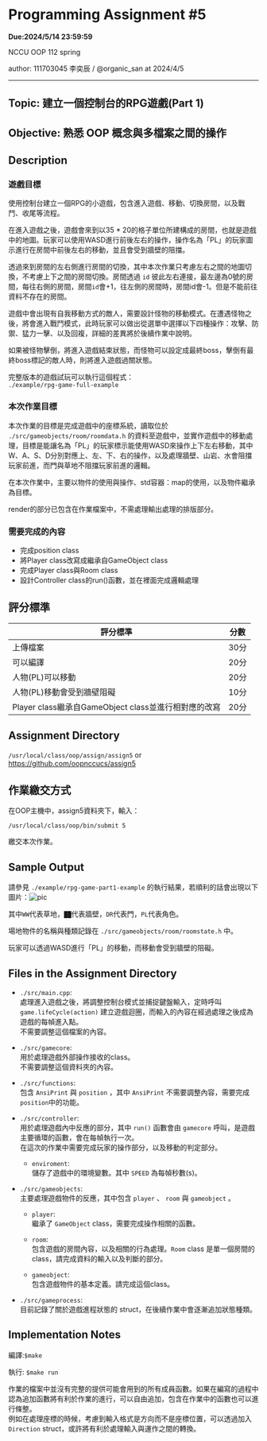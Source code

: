 
# Programming Assignment #5

**Due:2024/5/14 23:59:59**

NCCU OOP 112 spring

author: 111703045 李奕辰 / @organic_san at 2024/4/5

---

## Topic: 建立一個控制台的RPG遊戲(Part 1)
## Objective: 熟悉 OOP 概念與多檔案之間的操作

## Description

### 遊戲目標
使用控制台建立一個RPG的小遊戲，包含進入遊戲、移動、切換房間，以及戰鬥、收尾等流程。

在進入遊戲之後，遊戲會來到以35 * 20的格子單位所建構成的房間，也就是遊戲中的地圖。玩家可以使用WASD進行前後左右的操作，操作名為「PL」的玩家圖示進行在房間中前後左右的移動，並且會受到牆壁的阻擋。

透過來到房間的左右側進行房間的切換，其中本次作業只考慮左右之間的地圖切換，不考慮上下之間的房間切換。房間透過 `id` 彼此左右連接，最左邊為0號的房間，每往右側的房間，房間`id`會+1，往左側的房間時，房間id會-1。但是不能前往資料不存在的房間。

遊戲中會出現有自我移動方式的敵人，需要設計怪物的移動模式。在遭遇怪物之後，將會進入戰鬥模式，此時玩家可以做出從選單中選擇以下四種操作：攻擊、防禦、猛力一擊、以及回複，詳細的差異將於後續作業中說明。

如果被怪物擊倒，將進入遊戲結束狀態，而怪物可以設定成最終boss，擊倒有最終boss標記的敵人時，則將進入遊戲過關狀態。

完整版本的遊戲試玩可以執行這個程式：<br>
`./example/rpg-game-full-example`

### 本次作業目標

本次作業的目標是完成遊戲中的座標系統，讀取位於 `./src/gameobjects/room/roomdata.h` 的資料至遊戲中，並實作遊戲中的移動處理，目標是能讓名為「PL」的玩家標示能使用WASD來操作上下左右移動，其中W、A、S、D分別對應上、左、下、右的操作，以及處理牆壁、山岩、水會阻擋玩家前進，而門與草地不阻擋玩家前進的邏輯。

在本次作業中，主要以物件的使用與操作、std容器：map的使用，以及物件繼承為目標。

render的部分已包含在作業檔案中，不需處理輸出處理的排版部分。

### 需要完成的內容
- 完成position class
- 將Player class改寫成繼承自GameObject class
- 完成Player class與Room class
- 設計Controller class的run()函數，並在裡面完成邏輯處理


## 評分標準
| 評分標準 | 分數 |
| - | - |
| 上傳檔案 | 30分 |
| 可以編譯 | 20分 |
| 人物(PL)可以移動 | 20分 |
| 人物(PL)移動會受到牆壁阻礙 | 10分 |
| Player class繼承自GameObject class並進行相對應的改寫 | 20分 |


## Assignment Directory
`/usr/local/class/oop/assign/assign5`
or https://github.com/oopnccucs/assign5


## 作業繳交方式
在OOP主機中，assign5資料夾下，輸入：
```
/usr/local/class/oop/bin/submit 5
```
繳交本次作業。


## Sample Output
請參見 `./example/rpg-game-part1-example` 的執行結果，若順利的話會出現以下圖片：![pic](https://i.imgur.com/lhKgeVc.png)

其中`WW`代表草地，`██`代表牆壁，`DR`代表門，`PL`代表角色。

場地物件的名稱與種類記錄在 `./src/gameobjects/room/roomstate.h` 中。

玩家可以透過WASD進行「PL」的移動，而移動會受到牆壁的阻礙。


## Files in the Assignment Directory

- `./src/main.cpp`: <br>
  處理進入遊戲之後，將調整控制台模式並捕捉鍵盤輸入，定時呼叫 `game.lifeCycle(action)` 建立遊戲迴圈，而輸入的內容在經過處理之後成為遊戲的每幀進入點。<br>
  不需要調整這個檔案的內容。

- `./src/gamecore`: <br>
  用於處理遊戲外部操作接收的class。<br>
  不需要調整這個資料夾的內容。

- `./src/functions`:<br>
  包含 `AnsiPrint` 與 `position` ，其中 `AnsiPrint` 不需要調整內容，需要完成`position`中的功能。

- `./src/controller`:<br>
  用於處理遊戲內中反應的部分，其中 `run()` 函數會由 `gamecore` 呼叫，是遊戲主要循環的函數，會在每幀執行一次。<br>
  在這次的作業中需要完成玩家的操作部分，以及移動的判定部分。

  - `enviroment`:<br>
    儲存了遊戲中的環境變數。其中 `SPEED` 為每幀秒數(s)。

- `./src/gameobjects`:<br>
  主要處理遊戲物件的反應，其中包含 `player` 、 `room` 與 `gameobject` 。

  - `player`:<br>
    繼承了 `GameObject` class，需要完成操作相關的函數。

  - `room`:<br>
    包含遊戲的房間內容，以及相關的行為處理。`Room` class 是單一個房間的 class，請完成資料的輸入以及判斷的部分。

  - `gameobject`:<br>
    包含遊戲物件的基本定義。請完成這個class。

- `./src/gameprocess`:<br>
  目前記錄了關於遊戲進程狀態的 struct，在後續作業中會逐漸追加狀態種類。


## Implementation Notes

編譯:`$make`

執行: `$make run`

作業的檔案中並沒有完整的提供可能會用到的所有成員函數。如果在編寫的過程中認為追加函數將有利於作業的進行，可以自由追加，包含在作業中的函數也可以進行條整。<br>
例如在處理座標的時候，考慮到輸入格式是方向而不是座標位置，可以透過加入`Direction` struct，或許將有利於處理輸入與運作之間的轉換。